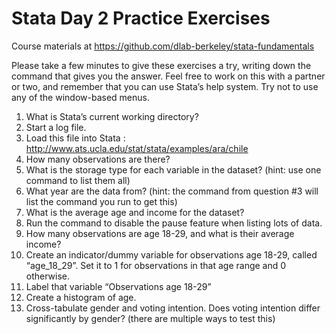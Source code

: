 # Stata Day 2 Practice Exercises

Course materials at https://github.com/dlab-berkeley/stata-fundamentals

Please take a few minutes to give these exercises a try, writing down the command that gives you the answer. Feel free to work on this with a partner or two, and remember that you can use Stata’s help system. Try not to use any of the window-based menus.

1. What is Stata’s current working directory?
2. Start a log file.
3. Load this file into Stata : http://www.ats.ucla.edu/stat/stata/examples/ara/chile
4. How many observations are there?
5. What is the storage type for each variable in the dataset? (hint: use one command to list them all)
6. What year are the data from? (hint: the command from question #3 will list the command you run to get this)
7. What is the average age and income for the dataset?
8. Run the command to disable the pause feature when listing lots of data.
9. How many observations are age 18-29, and what is their average income?
10. Create an indicator/dummy variable for observations age 18-29, called “age_18_29”. Set it to 1 for observations in that age range and 0 otherwise.
11. Label that variable “Observations age 18-29”
12. Create a histogram of age.
13. Cross-tabulate gender and voting intention. Does voting intention differ significantly by gender? (there are multiple ways to test this)
